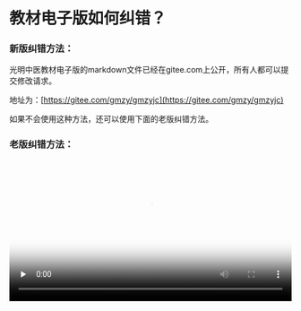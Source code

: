 # 教材电子版如何纠错？

### 新版纠错方法：

光明中医教材电子版的markdown文件已经在gitee.com上公开，所有人都可以提交修改请求。

地址为：[https://gitee.com/gmzy/gmzyjc](https://gitee.com/gmzy/gmzyjc)

如果不会使用这种方法，还可以使用下面的老版纠错方法。

### 老版纠错方法：


<video id="video" controls="" preload="none" width="100%"  poster="https://zuoye.gmzyh.com/media/video/jiucuo.png">
<source id="mp4" src="https://zuoye.gmzyh.com/media/video/jiucuo.mp4" type="video/mp4">
</video>